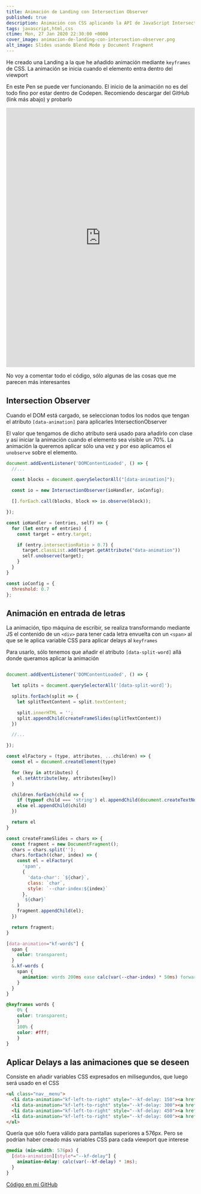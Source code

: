 ```yaml
---
title: Animación de Landing con Intersection Observer
published: true
description: Animación con CSS aplicando la API de JavaScript Intersection Observer para iniciar la animación cuando el elemento a Animar entra dentro del Viewport
tags: javascript,html,css
ctime: Mon, 27 Jan 2020 22:30:00 +0000
cover_image: animacion-de-landing-con-intersection-observer.png
alt_image: Slides usando Blend Mode y Document Fragment
---
```


He creado una Landing a la que he añadido animación mediante <code>keyframes</code> de CSS. La animación se inicia cuando el elemento entra dentro del viewport

En este Pen se puede ver funcionando. El inicio de la animación no es del todo fino por estar dentro de Codepen. Recomiendo descargar del GitHub (link más abajo) y probarlo

<iframe height="693" style="width: 100%;" scrolling="no" title="Animación de Landing con Intersection Observer" src="https://codepen.io/ivan_albizu/embed/OJPGjVP?height=693&theme-id=2608&default-tab=result" frameborder="no" allowtransparency="true" allowfullscreen="true">
  See the Pen <a href='https://codepen.io/ivan_albizu/pen/OJPGjVP'>Animación de Landing con Intersection Observer</a> by Iván Albizu
  (<a href='https://codepen.io/ivan_albizu'>@ivan_albizu</a>) on <a href='https://codepen.io'>CodePen</a>.
</iframe>

No voy a comentar todo el código, sólo algunas de las cosas que me parecen más interesantes

## Intersection Observer

Cuando el DOM está cargado, se seleccionan todos los nodos que tengan el atributo <code>[data-animation]</code> para aplicarles IntersectionObserver

El valor que tengamos de dicho atributo será usado para añadirlo con clase y así iniciar la animación cuando el elemento sea visible un 70%. La animación la queremos aplicar sólo una vez y por eso aplicamos el <code>unobserve</code> sobre el elemento.

```javascript
document.addEventListener('DOMContentLoaded', () => {
  //...

  const blocks = document.querySelectorAll("[data-animation]");

  const io = new IntersectionObserver(ioHandler, ioConfig);

  [].forEach.call(blocks, block => io.observe(block));

});

const ioHandler = (entries, self) => {
  for (let entry of entries) {
    const target = entry.target;

    if (entry.intersectionRatio > 0.7) {
      target.classList.add(target.getAttribute("data-animation"))
      self.unobserve(target);
    }
  }
}

const ioConfig = {
  threshold: 0.7
};
```

## Animación en entrada de letras

La animación, tipo máquina de escribir, se realiza transformando mediante JS el contenido de un <code>&lt;div&gt;</code> para tener cada letra envuelta con un <code>&lt;span&gt;</code> al que se le aplica variable CSS para aplicar delays al <code>keyframes</code>

Para usarlo, sólo tenemos que añadir el atributo <code>[data-split-word]</code> allá donde queramos aplicar la animación

```javascript

document.addEventListener('DOMContentLoaded', () => {

  let splits = document.querySelectorAll('[data-split-word]');

  splits.forEach(split => {
    let splitTextContent = split.textContent;

    split.innerHTML = '';
    split.appendChild(createFrameSlides(splitTextContent))
  })

  //...

});

const elFactory = (type, attributes, ...children) => {
  const el = document.createElement(type)

  for (key in attributes) {
    el.setAttribute(key, attributes[key])
  }

  children.forEach(child => {
    if (typeof child === 'string') el.appendChild(document.createTextNode(child))
    else el.appendChild(child)
  })

  return el
}

const createFrameSlides = chars => {
  const fragment = new DocumentFragment();
  chars = chars.split('');
  chars.forEach((char, index) => {
    const el = elFactory(
      'span',
      {
        'data-char': `${char}`,
        class: `char`,
        style: `--char-index:${index}`
      },
      `${char}`
    )
    fragment.appendChild(el);
  })

  return fragment;
}
```

```css
[data-animation="kf-words"] {
  span {
    color: transparent;
  }
  &.kf-words {
    span {
      animation: words 200ms ease calc(var(--char-index) * 50ms) forwards;
    }
  }
}

@keyframes words {
	0% {
    color: transparent;
	}
	100% {
    color: #fff;
	}
}
```

## Aplicar Delays a las animaciones que se deseen

Consiste en añadir variables CSS expresados en milisegundos, que luego será usado en el CSS

```html
<ul class="nav__menu">
  <li data-animation="kf-left-to-right" style="--kf-delay: 150"><a href="#!">Works</a></li>
  <li data-animation="kf-left-to-right" style="--kf-delay: 300"><a href="#!">Features</a></li>
  <li data-animation="kf-left-to-right" style="--kf-delay: 450"><a href="#!">Security</a></li>
  <li data-animation="kf-left-to-right" style="--kf-delay: 600"><a href="#!">Contact</a></li>
</ul>
```

Quería que sólo fuera válido para pantallas superiores a 576px. Pero se podrían haber creado más variables CSS para cada viewport que interese

```css
@media (min-width: 576px) {
  [data-animation][style*="--kf-delay"] {
    animation-delay: calc(var(--kf-delay) * 1ms);
  }
}
```

<a href="https://github.com/ivanalbizu/animacion-landing-con-intersercion-observer" target="_blank" rel="noopener">Código en mi GitHub</a>
